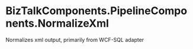 # BizTalkComponents.PipelineComponents.NormalizeXml
Normalizes xml output, primarily from WCF-SQL adapter
